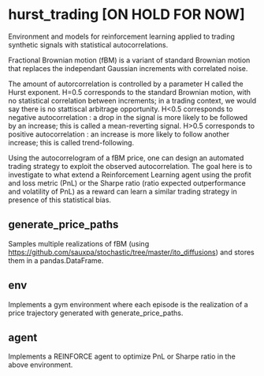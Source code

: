 # hurst_trading [ON HOLD FOR NOW]
Environment and models for reinforcement learning applied to trading synthetic signals with statistical autocorrelations.

Fractional Brownian motion (fBM) is a variant of standard Brownian motion that replaces the independant Gaussian increments with correlated noise.

The amount of autorcorrelation is controlled by a parameter H called the Hurst exponent. H=0.5 corresponds to the standard Brownian motion, with no statistical correlation between increments; in a trading context, we would say there is no stattiscal arbitrage opportunity. H<0.5 corresponds to negative autocorrelation : a drop in the signal is more likely to be followed by an increase; this is called a mean-reverting signal. H>0.5 corresponds to positive autocorrelation : an increase is more likely to follow another increase; this is called trend-following.

Using the autocorrelogram of a fBM price, one can design an automated trading strategy to exploit the observed autocorrelation. The goal here is to investigate to what extend a Reinforcement Learning agent using the profit and loss metric (PnL) or the Sharpe ratio (ratio expected outperformance and volatility of PnL) as a reward can learn a similar trading strategy in presence of this statistical bias.

## generate_price_paths

Samples multiple realizations of fBM (using https://github.com/sauxpa/stochastic/tree/master/ito_diffusions) and stores them in a pandas.DataFrame.

## env

Implements a gym environment where each episode is the realization of a price trajectory generated with generate_price_paths.

## agent

Implements a REINFORCE agent to optimize PnL or Sharpe ratio in the above environment.

